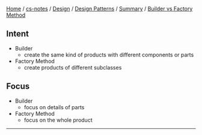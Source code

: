 [Home](https://mengxianbin.github.io) /
[cs-notes](https://mengxianbin.github.io/cs-notes/site) /
[Design](https://mengxianbin.github.io/cs-notes/site/Design) /
[Design Patterns](https://mengxianbin.github.io/cs-notes/site/Design/Design%20Patterns) /
[Summary](https://mengxianbin.github.io/cs-notes/site/Design/Design%20Patterns/Summary) /
[Builder vs Factory Method](https://mengxianbin.github.io/cs-notes/site/Design/Design%20Patterns/Summary/Builder%20vs%20Factory%20Method)

## Intent

* Builder
    * create the same kind of products with different components or parts
* Factory Method
    * create products of different subclasses

## Focus

* Builder
    * focus on details of parts
* Factory Method
    * focus on the whole product

---
